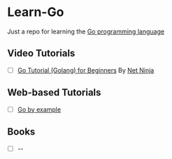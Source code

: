 # Learn-Go
Just a repo for learning the [Go programming language](https://go.dev)

## Video Tutorials
- [ ]  [Go Tutorial (Golang) for Beginners](https://www.youtube.com/playlist?list=PL4cUxeGkcC9gC88BEo9czgyS72A3doDeM) By [Net Ninja](https://www.youtube.com/@NetNinja)

## Web-based Tutorials
- [ ] [Go by example](https://gobyexample.com/)

## Books
- [ ] --
